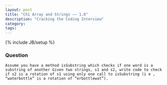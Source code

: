 ```yaml
---
layout: post
title: "Ch1 Array and Strings —— 1.8"
description: "Cracking the Coding Interview"
category:
tags:
---
```

{% include JB/setup %}

### Question

	Assume you have a method isSubstring which checks if one word is a substring of another Given two strings, s1 and s2, write code to check if s2 is a rotation of s1 using only one call to isSubstring (i e , “waterbottle” is a rotation of “erbottlewat”).
